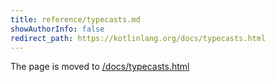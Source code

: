 ```yaml
---
title: reference/typecasts.md
showAuthorInfo: false
redirect_path: https://kotlinlang.org/docs/typecasts.html
---
```


The page is moved to [/docs/typecasts.html](/docs/typecasts.html)

